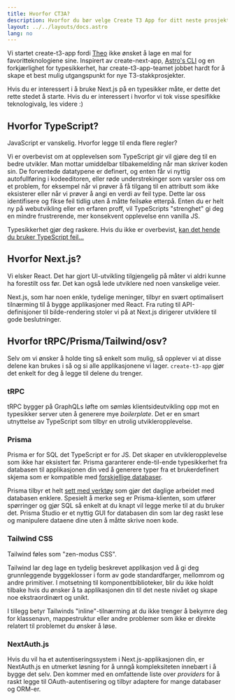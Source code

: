 ```yaml
---
title: Hvorfor CT3A?
description: Hvorfor du bør velge Create T3 App for ditt neste prosjekt
layout: ../../layouts/docs.astro
lang: no
---
```


Vi startet create-t3-app fordi [Theo](https://twitter.com/t3dotgg) ikke ønsket å lage en mal for favoritteknologiene sine. Inspirert av create-next-app, [Astro's CLI](https://astro.build) og en forkjærlighet for typesikkerhet, har create-t3-app-teamet jobbet hardt for å skape et best mulig utgangspunkt for nye T3-stakkprosjekter.

Hvis du er interessert i å bruke Next.js på en typesikker måte, er dette det rette stedet å starte. Hvis du er interessert i hvorfor vi tok visse spesifikke teknologivalg, les videre :)

## Hvorfor TypeScript?

JavaScript er vanskelig. Hvorfor legge til enda flere regler?

Vi er overbevist om at opplevelsen som TypeScript gir vil gjøre deg til en bedre utvikler.
Man mottar umiddelbar tilbakemelding når man skriver koden sin. De forventede datatypene er definert, og enten får vi nyttig autofullføring i kodeeditoren, eller røde understrekinger som varsler oss om et problem, for eksempel når vi prøver å få tilgang til en attributt som ikke eksisterer eller når vi prøver å angi en verdi av feil type. Dette lar oss identifisere og fikse feil tidlig uten å måtte feilsøke etterpå. Enten du er helt ny på webutvikling eller en erfaren proff, vil TypeScripts "strenghet" gi deg en mindre frustrerende, mer konsekvent opplevelse enn vanilla JS.

Typesikkerhet gjør deg raskere. Hvis du ikke er overbevist, [kan det hende du bruker TypeScript feil...](https://www.youtube.com/watch?v=RmGHnYUqQ4k)

## Hvorfor Next.js?

Vi elsker React. Det har gjort UI-utvikling tilgjengelig på måter vi aldri kunne ha forestilt oss før. Det kan også lede utviklere ned noen vanskelige veier.

Next.js, som har noen enkle, tydelige meninger, tilbyr en svært optimalisert tilnærming til å bygge applikasjoner med React. Fra ruting til API-definisjoner til bilde-rendering stoler vi på at Next.js dirigerer utviklere til gode beslutninger.

## Hvorfor tRPC/Prisma/Tailwind/osv?

Selv om vi ønsker å holde ting så enkelt som mulig, så opplever vi at disse delene kan brukes i så og si alle applikasjonene vi lager. `create-t3-app` gjør det enkelt for deg å legge til delene du trenger.

### tRPC

tRPC bygger på GraphQLs løfte om sømløs klientsideutvikling opp mot en typesikker server uten å generere mye _boilerplate_. Det er en smart utnyttelse av TypeScript som tilbyr en utrolig utvikleropplevelse.

### Prisma

Prisma er for SQL det TypeScript er for JS. Det skaper en utvikleropplevelse som ikke har eksistert før.
Prisma garanterer ende-til-ende typesikkerhet fra databasen til applikasjonen din ved å generere typer fra et brukerdefinert skjema som er kompatible med [forskjellige databaser](https://www.prisma.io/docs/concepts/database-connectors).

Prisma tilbyr et helt [sett med verktøy](https://www.prisma.io/docs/concepts/overview/should-you-use-prisma#-you-want-a-tool-that-holistically-covers-your-database-workflows) som gjør det daglige arbeidet med databasen enklere. Spesielt å merke seg er Prisma-klienten, som utfører spørringer og gjør SQL så enkelt at du knapt vil legge merke til at du bruker det. Prisma Studio er et nyttig GUI for databasen din som lar deg raskt lese og manipulere dataene dine uten å måtte skrive noen kode.

### Tailwind CSS

Tailwind føles som "zen-modus CSS".

Tailwind lar deg lage en tydelig beskrevet applikasjon ved å gi deg grunnleggende byggeklosser i form av gode standardfarger, mellomrom og andre primitiver. I motsetning til komponentbiblioteker, blir du ikke holdt tilbake hvis du ønsker å ta applikasjonen din til det neste nivået og skape noe ekstraordinært og unikt.

I tillegg betyr Tailwinds "inline"-tilnærming at du ikke trenger å bekymre deg for klassenavn, mappestruktur eller andre problemer som ikke er direkte relatert til problemet du ønsker å løse.

### NextAuth.js

Hvis du vil ha et autentiseringssystem i Next.js-applikasjonen din, er NextAuth.js en utmerket løsning for å unngå kompleksiteten innebært i å bygge det selv. Den kommer med en omfattende liste over _providers_ for å raskt legge til OAuth-autentisering og tilbyr adaptere for mange databaser og ORM-er.

